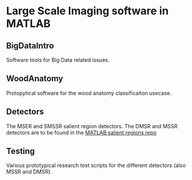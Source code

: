 # Large Scale Imaging software in MATLAB

## BigDataIntro
Software tools for Big Data related issues.

## WoodAnatomy
Protopytical software for the wood anatomy classificaiton usecase.

## Detectors
The MSER and SMSSR salient region detectors. The DMSR and MSSR detectors are to be found in the [MATLAB salient regions repo](https://github.com/NLeSC/SalientDetector-matlab)

## Testing
Various prototypical research test scripts for the different detectors (also MSSR and DMSR).
